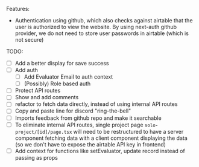 
Features:
- Authentication using github, which also checks against airtable that the user is authorized to view the website. By using next-auth github provider, we do not need to store user passwords in airtable (which is not secure)


TODO: 
- [ ] Add a better display for save success
- [ ] Add auth
  - [ ] Add Evaluator Email to auth context
  - [ ] (Possibly) Role based auth
- [ ] Protect API routes
- [ ] Show and add comments
- [ ] refactor to fetch data directly, instead of using internal API routes
- [ ] Copy and paste line for discord "ring-the-bell"
- [ ] Imports feedback from github repo and make it searchable 
- [ ] To eliminate internal API routes, single project page `solo-project/[id]/page.tsx` will need to be restructured to have a server component fetching data with a client component displaying the data (so we don't have to expose the airtable API key in frontend)
- [ ] Add context for functions like setEvaluator, update record instead of passing as props